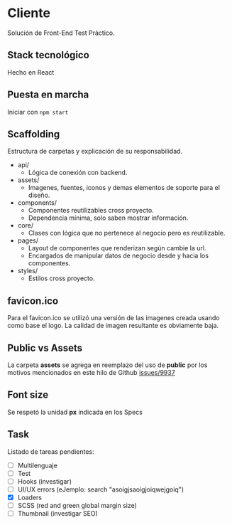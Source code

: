 # Cliente

Solución de Front-End Test Práctico.

## Stack tecnológico

Hecho en React

## Puesta en marcha

Iniciar con `npm start`

## Scaffolding

Estructura de carpetas y explicación de su responsabilidad.

- api/
  - Lógica de conexión con backend.
- assets/
  - Imagenes, fuentes, iconos y demas elementos de soporte para el diseño.
- components/
  - Componentes reutilizables cross proyecto.
  - Dependencia mínima, solo saben mostrar información.
- core/
  - Clases con lógica que no pertenece al negocio pero es reutilizable.
- pages/
  - Layout de componentes que renderizan según cambie la url.
  - Encargados de manipular datos de negocio desde y hacia los componentes.
- styles/
  - Estilos cross proyecto.

## favicon.ico

Para el favicon.ico se utilizó una versión de las imagenes creada usando como base el logo. La calidad de imagen resultante es obviamente baja.

## Public vs Assets

La carpeta **assets** se agrega en reemplazo del uso de **public**
por los motivos mencionados en este hilo de Github [issues/9937](https://github.com/facebook/create-react-app/issues/9937)

## Font size

Se respetó la unidad **px** indicada en los Specs

## Task

Listado de tareas pendientes:

- [ ] Multilenguaje
- [ ] Test
- [ ] Hooks (investigar)
- [ ] UI/UX errors (eJemplo: search "asoigjsaoigjoiqwejgoiq")
- [x] Loaders
- [ ] SCSS (red and green global margin size)
- [ ] Thumbnail (investigar SEO)
